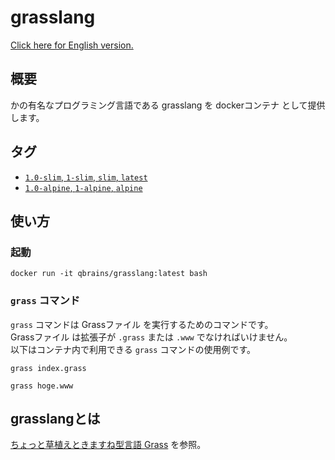 # grasslang

[Click here for English version.](https://github.com/Q-Brains/grasslang/blob/master/README.md)

## 概要

かの有名なプログラミング言語である grasslang を dockerコンテナ として提供します。

## タグ

- [`1.0-slim`, `1-slim`, `slim`, `latest`](https://github.com/Q-Brains/grasslang/blob/master/1.0.0/slim/Dockerfile)
- [`1.0-alpine`, `1-alpine`, `alpine`](https://github.com/Q-Brains/grasslang/blob/master/1.0.0/alpine/Dockerfile)

## 使い方

### 起動

```command-line
docker run -it qbrains/grasslang:latest bash
```

### `grass` コマンド

`grass` コマンドは Grassファイル を実行するためのコマンドです。  
Grassファイル は拡張子が `.grass` または `.www` でなければいけません。  
以下はコンテナ内で利用できる `grass` コマンドの使用例です。

```command-line
grass index.grass
```

```command-line
grass hoge.www
```

## grasslangとは

[ちょっと草植えときますね型言語 Grass](http://www.blue.sky.or.jp/grass/doc_ja.html) を参照。
